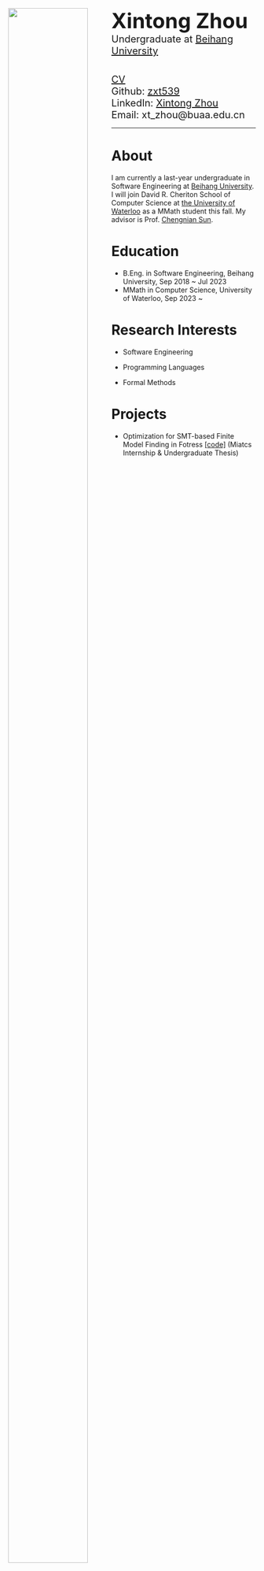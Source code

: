 <div>
    <div style="float: left; width: 200px">
        <img src="https://i.328888.xyz/2023/03/13/vzjY3.jpeg" width="90%"/>
    </div>
    <div style="min-height: 300px; padding-left:210px">
        <div style="font-size: 42px; font-weight: bold">Xintong Zhou</div> 
        <div style="font-size: 20px;">Undergraduate at <a href="https://ev.buaa.edu.cn/">Beihang University</a></div>
        <br/>
        <br/>
    	<div style="font-size: 20px;"><a href="cv.pdf">CV</a></div>
    	<div style="font-size: 20px;">Github: <a href="https://github.com/zxt539">zxt539</a></div>
    	<div style="font-size: 20px;">LinkedIn: <a href="https://www.linkedin.com/in/xintong-zhou-981117246/">Xintong Zhou</a></div>
        <div style="font-size: 20px;">Email: xt_zhou@buaa.edu.cn</a></div> 

---



# About

I am currently a last-year undergraduate in Software Engineering at [Beihang University](https://ev.buaa.edu.cn/). I will join David R. Cheriton School of Computer Science at [the University of Waterloo](https://cs.uwaterloo.ca/) as a MMath student this fall. My advisor is Prof. [Chengnian Sun](https://chengniansun.bitbucket.io/public/).



# Education

- B.Eng. in Software Engineering, Beihang University, Sep 2018 ~ Jul 2023
- MMath in Computer Science, University of Waterloo, Sep 2023 ~ 



# Research Interests

- Software Engineering

- Programming Languages

- Formal Methods

  

# Projects

- Optimization for SMT-based Finite Model Finding in Fotress [[code]](https://github.com/WatForm/fortress) (Miatcs Internship & Undergraduate Thesis)
